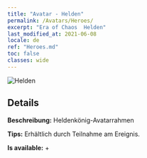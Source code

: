 ```yaml
---
title: "Avatar - Helden"
permalink: /Avatars/Heroes/
excerpt: "Era of Chaos  Helden"
last_modified_at: 2021-06-08
locale: de
ref: "Heroes.md"
toc: false
classes: wide
---
```

 ![Helden](/images/a/avatarFrame_49.png)

## Details

 **Beschreibung:** Heldenkönig-Avatarrahmen 

 **Tips:** Erhältlich durch Teilnahme am Ereignis. 

 **Is available:**  + 

